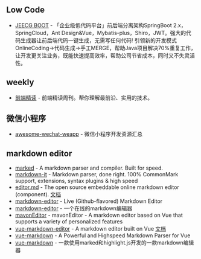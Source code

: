 ## Low Code

- [JEECG BOOT](https://github.com/jeecgboot/jeecg-boot) - 「企业级低代码平台」前后端分离架构SpringBoot 2.x，SpringCloud，Ant Design&Vue，Mybatis-plus，Shiro，JWT。强大的代码生成器让前后端代码一键生成，无需写任何代码! 引领新的开发模式OnlineCoding->代码生成->手工MERGE，帮助Java项目解决70%重复工作，让开发更关注业务，既能快速提高效率，帮助公司节省成本，同时又不失灵活性。

## weekly

- [前端精读](https://github.com/ascoders/weekly) - 前端精读周刊。帮你理解最前沿、实用的技术。

## 微信小程序

- [awesome-wechat-weapp](https://github.com/justjavac/awesome-wechat-weapp#readme) - 微信小程序开发资源汇总

## markdown editor

- [marked](https://github.com/markedjs/marked) - A markdown parser and compiler. Built for speed.
- [markdown-it](https://github.com/markdown-it/markdown-it) - Markdown parser, done right. 100% CommonMark support, extensions, syntax plugins & high speed
- [editor.md](https://github.com/pandao/editor.md) - The open source embeddable online markdown editor (component). [文档](editor.md.ipandao.com/)
- [markdown-editor](https://github.com/jbt/markdown-editor) - Live (Github-flavored) Markdown Editor
- [markdown-editor](https://github.com/zhuiyue132/markdown-editor) - 一个在线的markdown编辑器
- [mavonEditor](https://github.com/hinesboy/mavonEditor) - mavonEditor - A markdown editor based on Vue that supports a variety of personalized features
- [vue-markdown-editor](https://github.com/code-farmer-i/vue-markdown-editor) - A markdown editor built on Vue [文档](http://ckang1229.gitee.io/vue-markdown-editor/zh/)
- [vue-markdown](https://github.com/miaolz123/vue-markdown) - A Powerful and Highspeed Markdown Parser for Vue
- [vue-markdown](https://github.com/zhaoxuhui1122/vue-markdown) - 一款使用marked和highlight.js开发的一款markdown编辑器
